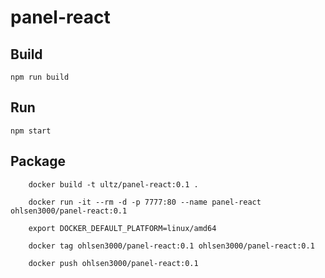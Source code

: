 # panel-react

## Build

```
npm run build
```

## Run

```
npm start
```

## Package

        docker build -t ultz/panel-react:0.1 .

        docker run -it --rm -d -p 7777:80 --name panel-react ohlsen3000/panel-react:0.1

        export DOCKER_DEFAULT_PLATFORM=linux/amd64
        
        docker tag ohlsen3000/panel-react:0.1 ohlsen3000/panel-react:0.1

        docker push ohlsen3000/panel-react:0.1